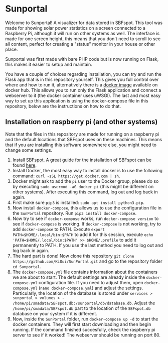 # Sunportal

Welcome to Sunportal! A visualizer for data stored in SBFspot. This tool was made for showing solar power statistics on a screen connected to a Raspberry Pi, although it will run on other systems as well. The interface is made for one screen height, this means that you don't need to scroll to see all content, perfect for creating a "status" monitor in your house or other place.

Sunportal was first made with bare PHP code but is now running on Flask, this makes it easier to setup and maintain.

You have a couple of choices regarding installation, you can try and run the Flask app that is in this repository yourself. This gives you full control over where and how to run it, alternatively there is a [docker image](https://hub.docker.com/r/larsvanrhijn/sunportal) available on docker hub. This allows you to run only the Flask application and connect a webserver to it (the docker container uses uWSGI). The last and most easy way to set up this application is using the docker-compose file in this repository, below are the instructions on how to do that.

## Installation on raspberry pi (and other systems)

Note that the files in this repository are made for running on a raspberry pi and the default locations that SBFspot uses on these machines. This means that if you are installing this software somewhere else, you might need to change some settings.

1. Install [SBFspot](https://github.com/SBFspot/SBFspot). A great guide for the installation of SBFspot can be found [here](https://github.com/SBFspot/SBFspot/wiki/Installation-Linux-SQLite#sbfspot-with-sqlite).
2. Install Docker, the most easy way to install docker is to use the following command: ``curl -sSL https://get.docker.com | sh``.
3. Docker might ask to add the ``pi`` user to the Docker group, please do so by executing ``sudo usermod -aG docker pi`` (this might be different on other systems). After executing this command, log out and log back in again.
4. First make sure ``pip3`` is installed: ``sudo apt install python3-pip``.
5. Now install ``docker-compose``, this allows us to use the configuration file in the ``SunPortal`` repository. Run ``pip3 install docker-compose``.
6. Now try to see if ``docker-compose`` works, run ``docker-compose version`` to see if ``docker-compose`` is working. If ``docker-compose`` is not working, try to add ``docker-compose`` to PATH. Execute ``export PATH=$HOME/.local/bin:$PATH`` to add it for this session, execute ``echo 'PATH=$HOME/.local/bin:$PATH' >> $HOME/.profile`` to add it permanently to PATH. If you use the last method you need to log out and log back in again.
7. The hard part is done! Now clone this repository ``git clone https://github.com/KiOui/SunPortal.git`` and go to the repository folder ``cd Sunportal``.
8. The ``docker-compose.yml`` file contains information about the containers we are about to start. The default settings are already inside the ``docker-compose.yml`` configuration file. If you need to adjust them, open ``docker-compose.yml`` (``nano docker-compose.yml``) and adjust the settings. Particularly, the location of the database is stored under ``services > sunportal > volumes > - /home/pi/smadata/SBFspot.db:/sunportal/db/database.db``. Adjust the ``/home/pi/smadata/SBFspot.db`` part to the location of the ``SBFspot.db`` database on your system if it is different.
9. Now, inside the ``SunPortal`` folder, run ``docker-compose up -d`` to start the docker containers. They will first start downloading and then begin running. If the command finished succesfully, check the raspberry pi server to see if it worked! The webserver should be running on port 80.